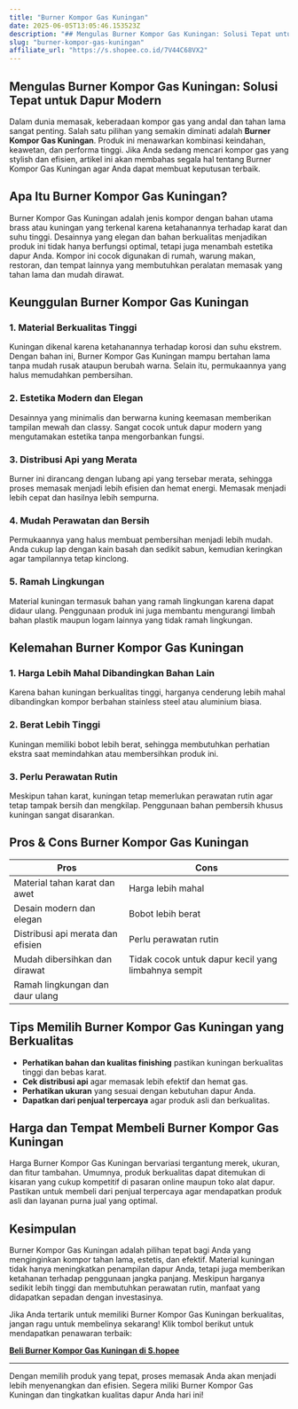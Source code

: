 ```yaml
---
title: "Burner Kompor Gas Kuningan"
date: 2025-06-05T13:05:46.153523Z
description: "## Mengulas Burner Kompor Gas Kuningan: Solusi Tepat untuk Dapur Modern..."
slug: "burner-kompor-gas-kuningan"
affiliate_url: "https://s.shopee.co.id/7V44C68VX2"
---
```

## Mengulas Burner Kompor Gas Kuningan: Solusi Tepat untuk Dapur Modern

Dalam dunia memasak, keberadaan kompor gas yang andal dan tahan lama sangat penting. Salah satu pilihan yang semakin diminati adalah **Burner Kompor Gas Kuningan**. Produk ini menawarkan kombinasi keindahan, keawetan, dan performa tinggi. Jika Anda sedang mencari kompor gas yang stylish dan efisien, artikel ini akan membahas segala hal tentang Burner Kompor Gas Kuningan agar Anda dapat membuat keputusan terbaik.

## Apa Itu Burner Kompor Gas Kuningan?

Burner Kompor Gas Kuningan adalah jenis kompor dengan bahan utama brass atau kuningan yang terkenal karena ketahanannya terhadap karat dan suhu tinggi. Desainnya yang elegan dan bahan berkualitas menjadikan produk ini tidak hanya berfungsi optimal, tetapi juga menambah estetika dapur Anda. Kompor ini cocok digunakan di rumah, warung makan, restoran, dan tempat lainnya yang membutuhkan peralatan memasak yang tahan lama dan mudah dirawat.

## Keunggulan Burner Kompor Gas Kuningan

### 1. Material Berkualitas Tinggi
Kuningan dikenal karena ketahanannya terhadap korosi dan suhu ekstrem. Dengan bahan ini, Burner Kompor Gas Kuningan mampu bertahan lama tanpa mudah rusak ataupun berubah warna. Selain itu, permukaannya yang halus memudahkan pembersihan.

### 2. Estetika Modern dan Elegan
Desainnya yang minimalis dan berwarna kuning keemasan memberikan tampilan mewah dan classy. Sangat cocok untuk dapur modern yang mengutamakan estetika tanpa mengorbankan fungsi.

### 3. Distribusi Api yang Merata
Burner ini dirancang dengan lubang api yang tersebar merata, sehingga proses memasak menjadi lebih efisien dan hemat energi. Memasak menjadi lebih cepat dan hasilnya lebih sempurna.

### 4. Mudah Perawatan dan Bersih
Permukaannya yang halus membuat pembersihan menjadi lebih mudah. Anda cukup lap dengan kain basah dan sedikit sabun, kemudian keringkan agar tampilannya tetap kinclong.

### 5. Ramah Lingkungan
Material kuningan termasuk bahan yang ramah lingkungan karena dapat didaur ulang. Penggunaan produk ini juga membantu mengurangi limbah bahan plastik maupun logam lainnya yang tidak ramah lingkungan.

## Kelemahan Burner Kompor Gas Kuningan

### 1. Harga Lebih Mahal Dibandingkan Bahan Lain
Karena bahan kuningan berkualitas tinggi, harganya cenderung lebih mahal dibandingkan kompor berbahan stainless steel atau aluminium biasa.

### 2. Berat Lebih Tinggi
Kuningan memiliki bobot lebih berat, sehingga membutuhkan perhatian ekstra saat memindahkan atau membersihkan produk ini.

### 3. Perlu Perawatan Rutin
Meskipun tahan karat, kuningan tetap memerlukan perawatan rutin agar tetap tampak bersih dan mengkilap. Penggunaan bahan pembersih khusus kuningan sangat disarankan.

## Pros & Cons Burner Kompor Gas Kuningan

| **Pros**                               | **Cons**                        |
|----------------------------------------|--------------------------------|
| Material tahan karat dan awet        | Harga lebih mahal             |
| Desain modern dan elegan             | Bobot lebih berat             |
| Distribusi api merata dan efisien    | Perlu perawatan rutin        |
| Mudah dibersihkan dan dirawat       | Tidak cocok untuk dapur kecil yang limbahnya sempit |
| Ramah lingkungan dan daur ulang      |                                |

## Tips Memilih Burner Kompor Gas Kuningan yang Berkualitas

- **Perhatikan bahan dan kualitas finishing** pastikan kuningan berkualitas tinggi dan bebas karat.
- **Cek distribusi api** agar memasak lebih efektif dan hemat gas.
- **Perhatikan ukuran** yang sesuai dengan kebutuhan dapur Anda.
- **Dapatkan dari penjual terpercaya** agar produk asli dan berkualitas.

## Harga dan Tempat Membeli Burner Kompor Gas Kuningan

Harga Burner Kompor Gas Kuningan bervariasi tergantung merek, ukuran, dan fitur tambahan. Umumnya, produk berkualitas dapat ditemukan di kisaran yang cukup kompetitif di pasaran online maupun toko alat dapur. Pastikan untuk membeli dari penjual terpercaya agar mendapatkan produk asli dan layanan purna jual yang optimal.

## Kesimpulan

Burner Kompor Gas Kuningan adalah pilihan tepat bagi Anda yang menginginkan kompor tahan lama, estetis, dan efektif. Material kuningan tidak hanya meningkatkan penampilan dapur Anda, tetapi juga memberikan ketahanan terhadap penggunaan jangka panjang. Meskipun harganya sedikit lebih tinggi dan membutuhkan perawatan rutin, manfaat yang didapatkan sepadan dengan investasinya.

Jika Anda tertarik untuk memiliki Burner Kompor Gas Kuningan berkualitas, jangan ragu untuk membelinya sekarang! Klik tombol berikut untuk mendapatkan penawaran terbaik:

[**Beli Burner Kompor Gas Kuningan di S.hopee**](https://s.shopee.co.id/7V44C68VX2)

---

Dengan memilih produk yang tepat, proses memasak Anda akan menjadi lebih menyenangkan dan efisien. Segera miliki Burner Kompor Gas Kuningan dan tingkatkan kualitas dapur Anda hari ini!